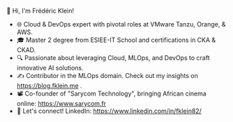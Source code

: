 👋 Hi, I'm Frédéric Klein!

- 🌐 Cloud & DevOps expert with pivotal roles at VMware Tanzu, Orange, & AWS.
- 🎓 Master 2 degree from ESIEE-IT School and certifications in CKA & CKAD.
- 🔍 Passionate about leveraging Cloud, MLOps, and DevOps to craft innovative AI solutions.
- ✍️ Contributor in the MLOps domain. Check out my insights on https://blog.fklein.me .
- 📽️ Co-founder of "Sarycom Technology", bringing African cinema online: https://www.sarycom.fr
- 🔗 Let's connect! LinkedIn: https://www.linkedin.com/in/fklein82/

<!---
fklein82/fklein82 is a ✨ special ✨ repository because its `README.md` (this file) appears on your GitHub profile.
You can click the Preview link to take a look at your changes.
--->
